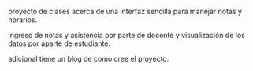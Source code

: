 proyecto de clases acerca de una interfaz sencilla para manejar notas y horarios.

ingreso de notas y asistencia por parte de docente y visualización de los datos por aparte de estudiante.

adicional tiene un blog de como cree el proyecto.
